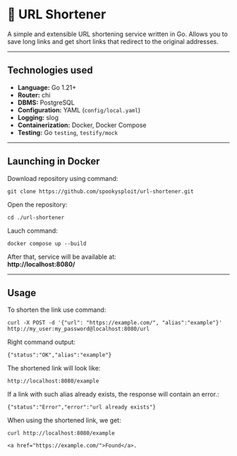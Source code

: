 # 🔗 URL Shortener

A simple and extensible URL shortening service written in Go. Allows you to save long links and get short links that redirect to the original addresses.

---

## Technologies used

- **Language:** Go 1.21+
- **Router:** chi
- **DBMS:** PostgreSQL
- **Configuration:** YAML (`config/local.yaml`)
- **Logging:** slog
- **Containerization:** Docker, Docker Compose
- **Testing:** Go `testing`, `testify/mock`

---

## Launching in Docker
Download repository using command:
```
git clone https://github.com/spookysploit/url-shortener.git
```
Open the repository:
```
cd ./url-shortener
```
Lauch command:
```
docker compose up --build
```
After that, service will be available at:\
__http://localhost:8080/__

---

## Usage
To shorten the link use command:
```
curl -X POST -d '{"url": "https://example.com/", "alias":"example"}' http://my_user:my_password@localhost:8080/url
```
Right command output:
```
{"status":"OK","alias":"example"}
```
The shortened link will look like:
```
http://localhost:8080/example
```
If a link with such alias already exists, the response will contain an error.:
```
{"status":"Error","error":"url already exists"}
```
When using the shortened link, we get:
```
curl http://localhost:8080/example
```
```
<a href="https://example.com/">Found</a>.
```
